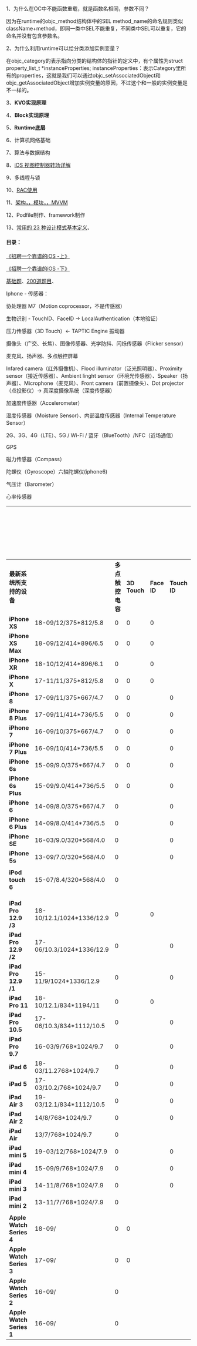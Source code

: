 1、为什么在OC中不能函数重载，就是函数名相同，参数不同？

因为在runtime的objc_method结构体中的SEL method_name的命名规则类似className+method，即同一类中SEL不能重复，不同类中SEL可以重复，它的命名并没有包含参数名。

2、为什么利用runtime可以给分类添加实例变量？

在objc_category的表示指向分类的结构体的指针的定义中，有个属性为struct property_list_t *instanceProperties; instanceProperties：表示Category里所有的properties，这就是我们可以通过objc_setAssociatedObject和objc_getAssociatedObject增加实例变量的原因，不过这个和一般的实例变量是不一样的。

3、**KVO实现原理**

4、**Block实现原理**

5、**Runtime底层**

6、计算机网络基础

7、算法与数据结构

8、<a href= "https://blog.devtang.com/2016/03/13/iOS-transition-guide/" target="_blank">iOS 视图控制器转场详解</a>

9、多线程与锁

10、<a href= "https://www.jianshu.com/p/e99cb4310482" target="_blank">RAC使用</a>

11、<a href= "https://casatwy.com/iosying-yong-jia-gou-tan-viewceng-de-zu-zhi-he-diao-yong-fang-an.html" target="_blank">架构，，模块，，MVVM</a>

12、Podfile制作、framework制作

13、<a href= "https://juejin.im/entry/58e45768ac502e4957a22909" target="_blank">常用的 23 种设计模式基本定义</a>、

#### 目录：

<a href= "https://github.com/ChenYilong/iOSInterviewQuestions/blob/master/01%E3%80%8A%E6%8B%9B%E8%81%98%E4%B8%80%E4%B8%AA%E9%9D%A0%E8%B0%B1%E7%9A%84iOS%E3%80%8B%E9%9D%A2%E8%AF%95%E9%A2%98%E5%8F%82%E8%80%83%E7%AD%94%E6%A1%88/%E3%80%8A%E6%8B%9B%E8%81%98%E4%B8%80%E4%B8%AA%E9%9D%A0%E8%B0%B1%E7%9A%84iOS%E3%80%8B%E9%9D%A2%E8%AF%95%E9%A2%98%E5%8F%82%E8%80%83%E7%AD%94%E6%A1%88%EF%BC%88%E4%B8%8A%EF%BC%89.md#11-synthesize%E5%92%8Cdynamic%E5%88%86%E5%88%AB%E6%9C%89%E4%BB%80%E4%B9%88%E4%BD%9C%E7%94%A8" target="_blank">《招聘一个靠谱的iOS -上》</a>

<a href= "https://github.com/ChenYilong/iOSInterviewQuestions/blob/master/01%E3%80%8A%E6%8B%9B%E8%81%98%E4%B8%80%E4%B8%AA%E9%9D%A0%E8%B0%B1%E7%9A%84iOS%E3%80%8B%E9%9D%A2%E8%AF%95%E9%A2%98%E5%8F%82%E8%80%83%E7%AD%94%E6%A1%88/%E3%80%8A%E6%8B%9B%E8%81%98%E4%B8%80%E4%B8%AA%E9%9D%A0%E8%B0%B1%E7%9A%84iOS%E3%80%8B%E9%9D%A2%E8%AF%95%E9%A2%98%E5%8F%82%E8%80%83%E7%AD%94%E6%A1%88%EF%BC%88%E4%B8%8B%EF%BC%89.md#49-kvc%E5%92%8Ckvo%E7%9A%84keypath%E4%B8%80%E5%AE%9A%E6%98%AF%E5%B1%9E%E6%80%A7%E4%B9%88" target="_blank">《招聘一个靠谱的iOS -下》</a>

<a href= "https://www.jianshu.com/p/836ac5f1b31d" target="_blank">基础题</a>、<a href= "http://www.cocoachina.com/ios/20190213/26321.html" target="_blank">200道题目</a>、







Iphone - 传感器：

协处理器 M7（Motion coprocessor，不是传感器）

生物识别 - TouchID、FaceID -> LocalAuthentication（本地验证）

压力传感器（3D Touch）<- TAPTIC Engine 振动器

摄像头（广交、长焦）、图像传感器、光学防抖、闪烁传感器（Flicker sensor）

麦克风、扬声器、多点触控屏幕

Infared camera（红外摄像机）、Flood illuminator（泛光照明器）、Proximity sensor（接近传感器）、Ambient linght sensor（环境光传感器）、Speaker（扬声器）、Microphone（麦克风）、Front camera（前置摄像头）、Dot projector（点投影仪）-> 真深度摄像系统（深度传感器）

加速度传感器（Accelerometer）

湿度传感器（Moisture Sensor）、内部温度传感器（Internal Temperature Sensor）

2G、3G、4G（LTE）、5G / Wi-Fi / 蓝牙（BlueTooth）/NFC（近场通信）

GPS

磁力传感器（Compass）

陀螺仪（Gyroscope）六轴陀螺仪(iphone6)

气压计（Barometer）

心率传感器



|                          |                           |                       |              |             |              | **M****系列协处理器（****13-09—-****）** |                  |                       |                  |            |                |          |         |
| ------------------------ | ------------------------- | --------------------- | ------------ | ----------- | ------------ | ---------------------------------------- | ---------------- | --------------------- | ---------------- | ---------- | -------------- | -------- | ------- |
| **最新系统所支持的设备** |                           | **多点触控** **电容** | **3D Touch** | **Face ID** | **Touch ID** | **三轴** **陀螺仪**                      | **加速度感应器** | **近距离** **感应器** | **环境光感应器** | **气压计** | **磁力传感器** | **蓝牙** | **NFC** |
| **iPhone XS**            | 18-09/12/375*812/5.8      | 0                     | 0            | 0           |              | 0                                        | 0                | 0                     | 0                | 0          | 0              | 5.0      | 0       |
| **iPhone XS Max**        | 18-09/12/414*896/6.5      | 0                     | 0            | 0           |              | 0                                        | 0                | 0                     | 0                | 0          | 0              | 5.0      | 0       |
| **iPhone XR**            | 18-10/12/414*896/6.1      | 0                     |              | 0           |              | 0                                        | 0                | 0                     | 0                | 0          | 0              | 5.0      | 0       |
| **iPhone X**             | 17-11/11/375*812/5.8      | 0                     | 0            | 0           |              | 0                                        | 0                | 0                     | 0                | 0          | 0              | 5.0      | 0       |
| **iPhone 8**             | 17-09/11/375*667/4.7      | 0                     | 0            |             | 0            | 0                                        | 0                | 0                     | 0                | 0          | 0              | 5.0      | 0       |
| **iPhone 8 Plus**        | 17-09/11/414*736/5.5      | 0                     | 0            |             | 0            | 0                                        | 0                | 0                     | 0                | 0          | 0              | 5.0      | 0       |
| **iPhone 7**             | 16-09/10/375*667/4.7      | 0                     | 0            |             | 0            | 0                                        | 0                | 0                     | 0                | 0          | 0              | 4.2      | 0       |
| **iPhone 7 Plus**        | 16-09/10/414*736/5.5      | 0                     | 0            |             | 0            | 0                                        | 0                | 0                     | 0                | 0          | 0              | 4.2      | 0       |
| **iPhone 6s**            | 15-09/9.0/375*667/4.7     | 0                     | 0            |             | 0            | 0                                        | 0                | 0                     | 0                | 0          | 0              | 4.2      | 0       |
| **iPhone 6s Plus**       | 15-09/9.0/414*736/5.5     | 0                     | 0            |             | 0            | 0                                        | 0                | 0                     | 0                | 0          | 0              | 4.2      | 0       |
| **iPhone 6**             | 14-09/8.0/375*667/4.7     | 0                     |              |             | 0            | 0                                        | 0                | 0                     | 0                | 0          | 0              | 4.0      | 0       |
| **iPhone 6 Plus**        | 14-09/8.0/414*736/5.5     | 0                     |              |             | 0            | 0                                        | 0                | 0                     | 0                | 0          | 0              | 4.0      | 0       |
| **iPhone SE**            | 16-03/9.0/320*568/4.0     | 0                     |              |             | 0            | 0                                        | 0                | 0                     | 0                | 0          | 0              | 4.2      | 0       |
| **iPhone 5s**            | 13-09/7.0/320*568/4.0     | 0                     |              |             | 0            | 0                                        | 0                | 0                     | 0                | 0          | 0              | 4.0      |         |
|                          |                           |                       |              |             |              |                                          |                  |                       |                  |            |                |          |         |
| **iPod touch 6**         | 15-07/8.4/320*568/4.0     | 0                     |              |             |              | 0                                        | 0                |                       |                  |            |                | 4.1      |         |
|                          |                           |                       |              |             |              |                                          |                  |                       |                  |            |                |          |         |
|                          |                           |                       |              |             |              |                                          |                  |                       |                  |            |                |          |         |
|                          |                           |                       |              |             |              |                                          |                  |                       |                  |            |                |          |         |
| **iPad Pro 12.9 /3**     | 18-10/12.1/1024*1336/12.9 | 0                     |              | 0           |              | 0                                        | 0                | 0                     | 0                |            | 0              | 5.0      |         |
| **iPad Pro 12.9 /2**     | 17-06/10.3/1024*1336/12.9 | 0                     |              |             | 0            | 0                                        | 0                | 0                     | 0                |            | 0              | 4.2      |         |
| **iPad Pro 12.9 /1**     | 15-11/9/1024*1336/12.9    | 0                     |              |             | 0            | 0                                        | 0                | 0                     | 0                |            | 0              | 4.2      |         |
| **iPad Pro 11**          | 18-10/12.1/834*1194/11    | 0                     |              | 0           |              | 0                                        | 0                | 0                     | 0                |            | 0              | 5.0      |         |
| **iPad Pro 10.5**        | 17-06/10.3/834*1112/10.5  | 0                     |              |             | 0            | 0                                        | 0                | 0                     | 0                |            | 0              | 4.2      |         |
| **iPad Pro 9.7**         | 16-03/9/768*1024/9.7      | 0                     |              |             | 0            | 0                                        | 0                | 0                     | 0                |            | 0              | 4.2      |         |
| **iPad 6**               | 18-03/11.2768*1024/9.7    | 0                     |              |             | 0            | 0                                        | 0                | 0                     | 0                | 0          |                | 4.2      |         |
| **iPad 5**               | 17-03/10.2/768*1024/9.7   | 0                     |              |             | 0            | 0                                        | 0                | 0                     | 0                | 0          |                | 4.2      |         |
| **iPad Air 3**           | 19-03/12.1/834*1112/10.5  | 0                     |              |             | 0            | 0                                        | 0                |                       | 0                |            |                | 5.0      |         |
| **iPad Air 2**           | 14/8/768*1024/9.7         | 0                     |              |             | 0            | 0                                        | 0                |                       | 0                |            |                | 4.0      |         |
| **iPad Air**             | 13/7/768*1024/9.7         | 0                     |              |             |              | 0                                        | 0                |                       | 0                |            |                | 4.0      |         |
| **iPad mini 5**          | 19-03/12/768*1024/7.9     | 0                     |              |             | 0            | 0                                        | 0                |                       | 0                |            |                | 5.0      |         |
| **iPad mini 4**          | 15-09/9/768*1024/7.9      | 0                     |              |             | 0            | 0                                        | 0                |                       | 0                |            |                | 4.2      |         |
| **iPad mini 3**          | 14-11/8/768*1024/7.9      | 0                     |              |             | 0            | 0                                        | 0                |                       | 0                |            |                | 4.0      |         |
| **iPad mini 2**          | 13-11/7/768*1024/7.9      | 0                     |              |             |              | 0                                        | 0                |                       | 0                |            |                | 4.0      |         |
|                          |                           |                       |              |             |              |                                          |                  |                       |                  |            |                |          |         |
| **Apple Watch Series 4** | 18-09/                    | 0                     | 0            |             |              | 0                                        | 0                |                       | 0                | 0          |                | 5.0      |         |
| **Apple Watch Series 3** | 17-09/                    | 0                     | 0            |             |              | 0                                        | 0                |                       | 0                | 0          |                | 4.2      |         |
| **Apple Watch Series 2** | 16-09/                    | 0                     |              |             |              | 0                                        | 0                |                       | 0                |            |                | 4.0      |         |
| **Apple Watch Series 1** | 16-09/                    | 0                     |              |             |              | 0                                        | 0                |                       | 0                |            |                | 4.0      |         |





